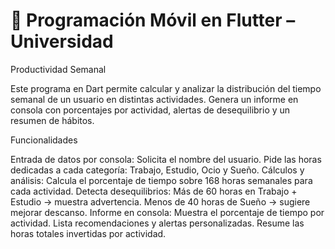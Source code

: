 # 📱 Programación Móvil en Flutter – Universidad

Productividad Semanal

Este programa en Dart permite calcular y analizar la distribución del tiempo semanal de un usuario en distintas actividades. Genera un informe en consola con porcentajes por actividad, alertas de desequilibrio y un resumen de hábitos.

Funcionalidades

Entrada de datos por consola:
Solicita el nombre del usuario.
Pide las horas dedicadas a cada categoría: Trabajo, Estudio, Ocio y Sueño.
Cálculos y análisis:
Calcula el porcentaje de tiempo sobre 168 horas semanales para cada actividad.
Detecta desequilibrios:
Más de 60 horas en Trabajo + Estudio → muestra advertencia.
Menos de 40 horas de Sueño → sugiere mejorar descanso.
Informe en consola:
Muestra el porcentaje de tiempo por actividad.
Lista recomendaciones y alertas personalizadas.
Resume las horas totales invertidas por actividad.
